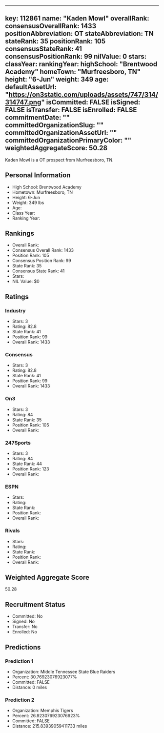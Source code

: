 ---
  key: 112861
  name: "Kaden Mowl"
  overallRank: 
  consensusOverallRank: 1433
  positionAbbreviation: OT
  stateAbbreviation: TN
  stateRank: 35
  positionRank: 105
  consensusStateRank: 41
  consensusPositionRank: 99
  nilValue: 0
  stars: 
  classYear: 
  rankingYear: 
  highSchool: "Brentwood Academy"
  homeTown: "Murfreesboro, TN"
  height: "6-Jun"
  weight: 349
  age: 
  defaultAssetUrl: "https://on3static.com/uploads/assets/747/314/314747.png"
  isCommitted: FALSE
  isSigned: FALSE
  isTransfer: FALSE
  isEnrolled: FALSE
  commitmentDate: ""
  committedOrganizationSlug: ""
  committedOrganizationAssetUrl: ""
  committedOrganizationPrimaryColor: ""
  weightedAggregateScore: 50.28
  ---
  
  Kaden Mowl is a OT prospect from Murfreesboro, TN.
  
  ## Personal Information
  - High School: Brentwood Academy
  - Hometown: Murfreesboro, TN
  - Height: 6-Jun
  - Weight: 349 lbs
  - Age: 
  - Class Year: 
  - Ranking Year: 
  
  ## Rankings
  - Overall Rank: 
  - Consensus Overall Rank: 1433
  - Position Rank: 105
  - Consensus Position Rank: 99
  - State Rank: 35
  - Consensus State Rank: 41
  - Stars: 
  - NIL Value: $0
  
  ## Ratings
  
  ### Industry
  - Stars: 3
  - Rating: 82.8
  - State Rank: 41
  - Position Rank: 99
  - Overall Rank: 1433
  
  ### Consensus
  - Stars: 3
  - Rating: 82.8
  - State Rank: 41
  - Position Rank: 99
  - Overall Rank: 1433
  
  ### On3
  - Stars: 3
  - Rating: 84
  - State Rank: 35
  - Position Rank: 105
  - Overall Rank: 
  
  ### 247Sports
  - Stars: 3
  - Rating: 84
  - State Rank: 44
  - Position Rank: 123
  - Overall Rank: 
  
  ### ESPN
  - Stars: 
  - Rating: 
  - State Rank: 
  - Position Rank: 
  - Overall Rank: 
  
  ### Rivals
  - Stars: 
  - Rating: 
  - State Rank: 
  - Position Rank: 
  - Overall Rank: 
  
  ## Weighted Aggregate Score
  50.28
  
  ## Recruitment Status
  - Committed: No
  - Signed: No
  - Transfer: No
  - Enrolled: No
  
  
  
  ## Predictions
  
  ### Prediction 1
  - Organization: Middle Tennessee State Blue Raiders
  - Percent: 30.76923076923077%
  - Committed: FALSE
  - Distance: 0 miles
  
  ### Prediction 2
  - Organization: Memphis Tigers
  - Percent: 26.923076923076923%
  - Committed: FALSE
  - Distance: 215.83939059411733 miles
  
